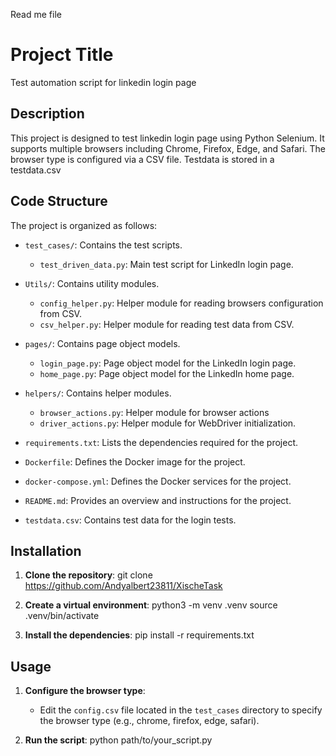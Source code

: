 Read me file

# Project Title

Test automation script for linkedin login page

## Description

This project is designed to test linkedin login page using Python Selenium. 
It supports multiple browsers including Chrome, Firefox, Edge, and Safari. The browser type is configured via a CSV file.
Testdata is stored in a testdata.csv

## Code Structure

The project is organized as follows:

- `test_cases/`: Contains the test scripts.
  - `test_driven_data.py`: Main test script for LinkedIn login page.
- `Utils/`: Contains utility modules.
  - `config_helper.py`: Helper module for reading browsers configuration from CSV.
  - `csv_helper.py`: Helper module for reading test data from CSV.
- `pages/`: Contains page object models.
  - `login_page.py`: Page object model for the LinkedIn login page.
  - `home_page.py`: Page object model for the LinkedIn home page.
- `helpers/`: Contains helper modules.
  - `browser_actions.py`: Helper module for browser actions
  - `driver_actions.py`: Helper module for WebDriver initialization.

- `requirements.txt`: Lists the dependencies required for the project.
- `Dockerfile`: Defines the Docker image for the project.
- `docker-compose.yml`: Defines the Docker services for the project.
- `README.md`: Provides an overview and instructions for the project.
- `testdata.csv`: Contains test data for the login tests.



## Installation

1. **Clone the repository**:
    git clone https://github.com/Andyalbert23811/XischeTask

2. **Create a virtual environment**:
    python3 -m venv .venv
    source .venv/bin/activate

3. **Install the dependencies**:
    pip install -r requirements.txt

## Usage

1. **Configure the browser type**:
    - Edit the `config.csv` file located in the `test_cases` directory to specify the browser type (e.g., chrome, firefox, edge, safari).

2. **Run the script**:
    python path/to/your_script.py



